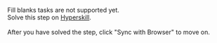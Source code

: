 Fill blanks tasks are not supported yet. <br>Solve this step on <a href="https://hyperskill.org/learn/step/32917">Hyperskill</a>. <br><br>After you have solved the step, click "Sync with Browser"  to move on.